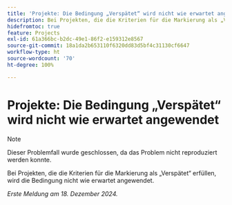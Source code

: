 ```yaml
---
title: 'Projekte: Die Bedingung „Verspätet“ wird nicht wie erwartet angewendet'
description: Bei Projekten, die die Kriterien für die Markierung als „Verspätet“ erfüllen, wird die Bedingung nicht wie erwartet angewendet.
hidefromtoc: true
feature: Projects
exl-id: 61a366bc-b2dc-49e1-86f2-e159312e8567
source-git-commit: 18a1da2b653110f6320dd83d5bf4c31130cf6647
workflow-type: ht
source-wordcount: '70'
ht-degree: 100%

---
```


# Projekte: Die Bedingung „Verspätet“ wird nicht wie erwartet angewendet

>[!NOTE]
>
>Dieser Problemfall wurde geschlossen, da das Problem nicht reproduziert werden konnte.

Bei Projekten, die die Kriterien für die Markierung als „Verspätet“ erfüllen, wird die Bedingung nicht wie erwartet angewendet.

_Erste Meldung am 18. Dezember 2024._
